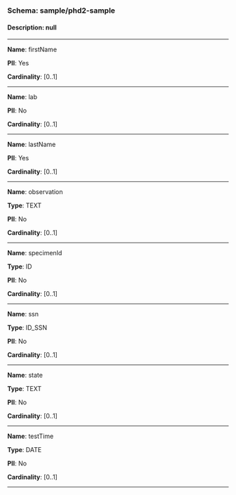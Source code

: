 
### Schema:         sample/phd2-sample
#### Description:   null

---

**Name**: firstName

**PII**: Yes

**Cardinality**: [0..1]

---

**Name**: lab

**PII**: No

**Cardinality**: [0..1]

---

**Name**: lastName

**PII**: Yes

**Cardinality**: [0..1]

---

**Name**: observation

**Type**: TEXT

**PII**: No

**Cardinality**: [0..1]

---

**Name**: specimenId

**Type**: ID

**PII**: No

**Cardinality**: [0..1]

---

**Name**: ssn

**Type**: ID_SSN

**PII**: No

**Cardinality**: [0..1]

---

**Name**: state

**Type**: TEXT

**PII**: No

**Cardinality**: [0..1]

---

**Name**: testTime

**Type**: DATE

**PII**: No

**Cardinality**: [0..1]

---

